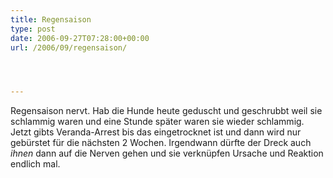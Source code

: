 ```yaml
---
title: Regensaison
type: post
date: 2006-09-27T07:28:00+00:00
url: /2006/09/regensaison/




---
```

Regensaison nervt. Hab die Hunde heute geduscht und geschrubbt weil sie schlammig waren und eine Stunde später waren sie wieder schlammig. Jetzt gibts Veranda-Arrest bis das eingetrocknet ist und dann wird nur gebürstet für die nächsten 2 Wochen. Irgendwann dürfte der Dreck auch _ihnen_ dann auf die Nerven gehen und sie verknüpfen Ursache und Reaktion endlich mal.
